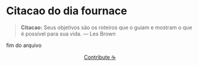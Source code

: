 # Citacao do dia fournace

> **Citacao:** Seus objetivos são os roteiros que o guiam e mostram o que é possível para sua vida. — Les Brown

fim do arquivo

<watermark-footer>
<p align="center">
  <a href="https://github.com/ruisuan/ruisuan/blob/main/contribute.md">Contribute ☕</a>
</p>
</watermark-footer>
